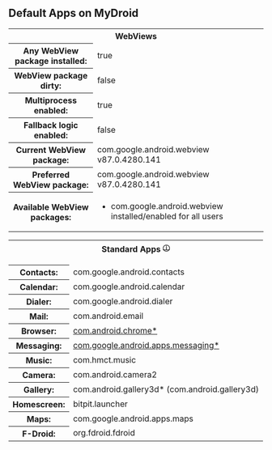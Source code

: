 <h2 id='defaultApps'>Default Apps on MyDroid</h2>

<table class='block'>
 <tr><th colspan='2' class='title'>WebViews</th></tr>
 <tr><th>Any WebView package installed:</th><td>true</td></tr>
 <tr><th>WebView package dirty:</th><td>false</td></tr>
 <tr><th>Multiprocess enabled:</th><td>true</td></tr>
 <tr><th>Fallback logic enabled:</th><td>false</td></tr>
 <tr><th>Current WebView package:</th><td>com.google.android.webview v87.0.4280.141</td></tr>
 <tr><th>Preferred WebView package:</th><td>com.google.android.webview v87.0.4280.141</td></tr>
 <tr><th>Available WebView packages:</th><td><ul><li>com.google.android.webview installed/enabled for all users</li></ul></td></tr>
</table>

<table class='block'>
 <tr><th colspan='2' class='title'>Standard Apps <b><sup><a href='https://codeberg.org/izzy/Adebar/wiki/AppDetails-explained' title='Wiki'>ⓘ</a></sup></b></p></th></tr>
 <tr><th>Contacts:</th><td>com.google.android.contacts</td></tr>
 <tr><th>Calendar:</th><td>com.google.android.calendar</td></tr>
 <tr><th>Dialer:</th><td>com.google.android.dialer</td></tr>
 <tr><th>Mail:</th><td>com.android.email</td></tr>
 <tr><th>Browser:</th><td><a href='https://play.google.com/store/apps/details?id=com.android.chrome'>com.android.chrome*</a></td></tr>
 <tr><th>Messaging:</th><td><a href='https://play.google.com/store/apps/details?id=com.google.android.apps.messaging'>com.google.android.apps.messaging*</a></td></tr>
 <tr><th>Music:</th><td>com.hmct.music</td></tr>
 <tr><th>Camera:</th><td>com.android.camera2</td></tr>
 <tr><th>Gallery:</th><td>com.android.gallery3d* (com.android.gallery3d)</td></tr>
 <tr><th>Homescreen:</th><td>bitpit.launcher</td></tr>
 <tr><th>Maps:</th><td>com.google.android.apps.maps</td></tr>
 <tr><th>F-Droid:</th><td>org.fdroid.fdroid</td></tr>
</table>

